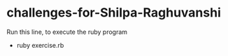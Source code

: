 # challenges-for-Shilpa-Raghuvanshi

Run this line, to execute the ruby program
* ruby exercise.rb

